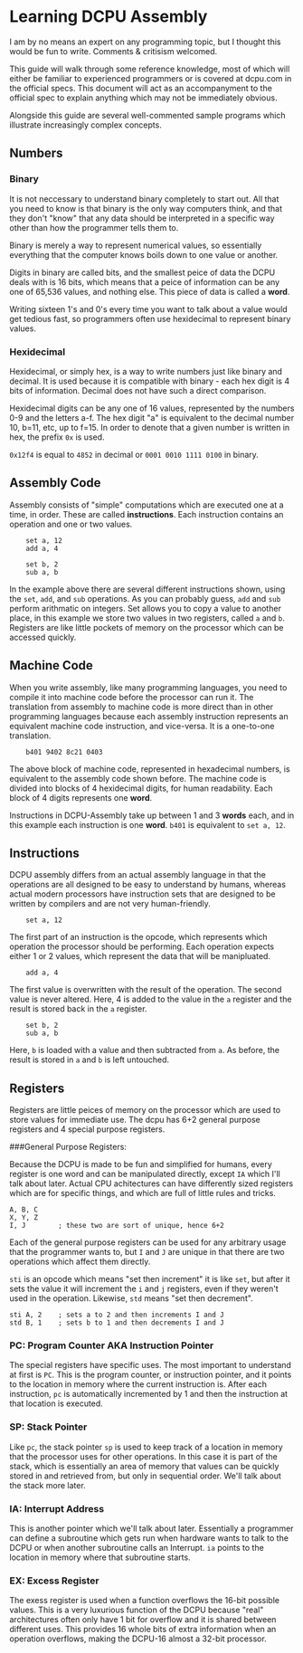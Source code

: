 # Learning DCPU Assembly

I am by no means an expert on any programming topic, but I thought this would be fun to write. Comments & critisism welcomed. 

This guide will walk through some reference knowledge, most of which will either be familiar to experienced programmers or is covered at dcpu.com in the official specs. This document will act as an accompanyment to the official spec to explain anything which may not be immediately obvious.

Alongside this guide are several well-commented sample programs which illustrate increasingly complex concepts.

## Numbers 
### Binary
It is not neccessary to understand binary completely to start out. All that you need to know is that binary is the only way computers think, and that they don't "know" that any data should be interpreted in a specific way other than how the programmer tells them to. 

Binary is merely a way to represent numerical values, so essentially everything that the computer knows boils down to one value or another.

Digits in binary are called bits, and the smallest peice of data the DCPU deals with is 16 bits, which means that a peice of information can be any one of 65,536 values, and nothing else. This piece of data is called a **word**.

Writing sixteen 1's and 0's every time you want to talk about a value would get tedious fast, so programmers often use hexidecimal to represent binary values.

### Hexidecimal
Hexidecimal, or simply hex, is a way to write numbers just like binary and decimal. It is used because it is compatible with binary - each hex digit is 4 bits of information. Decimal does not have such a direct comparison.

Hexidecimal digits can be any one of 16 values, represented by the numbers 0-9 and the letters a-f. The hex digit "a" is equivalent to the decimal number 10, b=11, etc, up to f=15. In order to denote that a given number is written in hex, the prefix ```0x``` is used. 

```0x12f4``` is equal to ```4852``` in decimal or ```0001 0010 1111 0100``` in binary.

## Assembly Code

Assembly consists of "simple" computations which are executed one at a time, in order. These are called **instructions**. Each instruction contains an operation and one or two values. 

```
	set a, 12
	add a, 4

	set b, 2
	sub a, b
```

In the example above there are several different instructions shown, using the ```set```, ```add```, and ```sub``` operations. As you can probably guess, ```add``` and ```sub``` perform arithmatic on integers. Set allows you to copy a value to another place, in this example we store two values in two registers, called ```a``` and ```b```. Registers are like little pockets of memory on the processor which can be accessed quickly.

## Machine Code

When you write assembly, like many programming languages, you need to compile it into machine code before the processor can run it. The translation from assembly to machine code is more direct than in other programming languages because each assembly instruction represents an equivalent machine code instruction, and vice-versa. It is a one-to-one translation. 

```
	b401 9402 8c21 0403
```
The above block of machine code, represented in hexadecimal numbers, is equivalent to the assembly code shown before. The machine code is divided into blocks of 4 hexidecimal digits, for human readability. Each block of 4 digits represents one **word**.

Instructions in DCPU-Assembly take up between 1 and 3 **words** each, and in this example each instruction is one **word**. ```b401``` is equivalent to ```set a, 12```.

## Instructions
DCPU assembly differs from an actual assembly language in that the operations are all designed to be easy to understand by humans, whereas actual modern processors have instruction sets that are designed to be written by compilers and are not very human-friendly.

```
	set a, 12
```
The first part of an instruction is the opcode, which represents which operation the processor should be performing. Each operation expects either 1 or 2 values, which represent the data that will be manipluated.

```
	add a, 4
```
The first value is overwritten with the result of the operation. The second value is never altered. Here, 4 is added to the value in the ```a``` register and the result is stored back in the ```a``` register.

```
	set b, 2
	sub a, b
```
Here, ```b``` is loaded with a value and then subtracted from ```a```. As before, the result is stored in ```a``` and ```b``` is left untouched.

## Registers
Registers are little peices of memory on the processor which are used to store values for immediate use. The dcpu has 6+2 general purpose registers and 4 special purpose registers.


###General Purpose Registers:

Because the DCPU is made to be fun and simplified for humans, every register is one word and can be manipulated directly, except ```IA``` which I'll talk about later. Actual CPU achitectures can have differently sized registers which are for specific things, and which are full of little rules and tricks.

```
A, B, C
X, Y, Z
I, J 		; these two are sort of unique, hence 6+2
```

Each of the general purpose registers can be used for any arbitrary usage that the programmer wants to, but ```I``` and ```J``` are unique in that there are two operations which affect them directly.

```sti``` is an opcode which means "set then increment" it is like ```set```, but after it sets the value it will increment the ```i``` and ```j``` registers, even if they weren't used in the operation. Likewise, ```std``` means "set then decrement".

```
sti A, 2 	; sets a to 2 and then increments I and J
std B, 1 	; sets b to 1 and then decrements I and J
```

### PC: Program Counter AKA Instruction Pointer
The special registers have specific uses. The most important to understand at first is ```PC```. This is the program counter, or instruction pointer, and it points to the location in memory where the current instruction is. After each instruction, ```pc``` is automatically incremented by 1 and then the instruction at that location is executed.

### SP: Stack Pointer
Like ```pc```, the stack pointer ```sp``` is used to keep track of a location in memory that the processor uses for other operations. In this case it is part of the stack, which is essentially an area of memory that values can be quickly stored in and retrieved from, but only in sequential order. We'll talk about the stack more later.

### IA: Interrupt Address
This is another pointer which we'll talk about later. Essentially a programmer can define a subroutine which gets run when hardware wants to talk to the DCPU or when another subroutine calls an Interrupt. ```ia``` points to the location in memory where that subroutine starts.

### EX: Excess Register
The exess register is used when a function overflows the 16-bit possible values. This is a very luxurious function of the DCPU because "real" architectures often only have 1 bit for overflow and it is shared between different uses. This provides 16 whole bits of extra information when an operation overflows, making the DCPU-16 almost a 32-bit processor.

